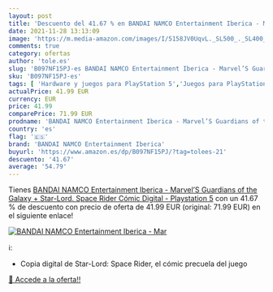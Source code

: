 ```yaml
---
layout: post
title: 'Descuento del 41.67 % en BANDAI NAMCO Entertainment Iberica - Mar'
date: 2021-11-28 13:13:09
image: 'https://m.media-amazon.com/images/I/5158JV0UqvL._SL500_._SL400_.jpg'
comments: true
category: ofertas
author: 'tole.es'
slug: 'B097NF15PJ-es BANDAI NAMCO Entertainment Iberica - Marvel’S Guardians of...'
sku: 'B097NF15PJ-es'
tags: [ 'Hardware y juegos para PlayStation 5','Juegos para PlayStation 5','Videojuegos','bandai namco entertainment iberica','playstation', ]
actualPrice: 41.99 EUR
currency: EUR
price: 41.99
comparePrice: 71.99 EUR
prodname: 'BANDAI NAMCO Entertainment Iberica - Marvel’S Guardians of the Galaxy + Star-Lord. Space Rider  Cómic Digital  - Playstation 5'
country: 'es'
flag: '🇪🇸'
brand: 'BANDAI NAMCO Entertainment Iberica'
buyurl: 'https://www.amazon.es/dp/B097NF15PJ/?tag=tolees-21'
descuento: '41.67'
average: '54.79'
---
```


Tienes [BANDAI NAMCO Entertainment Iberica - Marvel’S Guardians of the Galaxy + Star-Lord. Space Rider  Cómic Digital  - Playstation 5](https://www.amazon.es/dp/B097NF15PJ/?tag=tolees-21) con un 41.67 % de descuento con precio de oferta de 41.99 EUR (original: 71.99 EUR) en el siguiente enlace!

[![BANDAI NAMCO Entertainment Iberica - Mar](https://m.media-amazon.com/images/I/5158JV0UqvL._SL500_._SL400_.jpg)](https://www.amazon.es/dp/B097NF15PJ/?tag=tolees-21)

ℹ️:

- Copia digital de Star-Lord: Space Rider, el cómic precuela del juego

[🛒 Accede a la oferta!!](https://www.amazon.es/dp/B097NF15PJ/?tag=tolees-21)
